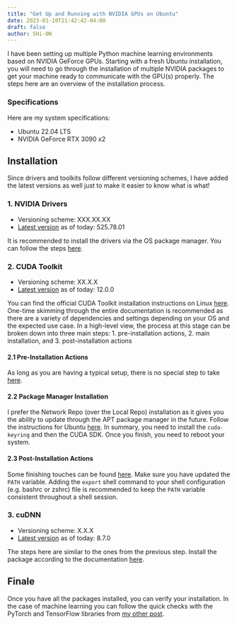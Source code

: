 ```yaml
---
title: "Get Up and Running with NVIDIA GPUs on Ubuntu"
date: 2023-01-10T21:42:42-04:00
draft: false
author: SHi-ON
---
```


I have been setting up multiple Python machine learning environments based on NVIDIA GeForce GPUs. Starting with a fresh Ubuntu installation, you will need to go through the installation of multiple NVIDIA packages to get your machine ready to communicate with the GPU(s) properly. The steps here are an overview of the installation process.

### Specifications
Here are my system specifications:
 - Ubuntu 22.04 LTS 
 - NVIDIA GeForce RTX 3090 x2


## Installation
Since drivers and toolkits follow different versioning schemes, I have added the latest versions as well just to make it easier to know what is what!

### 1. NVIDIA Drivers

 - Versioning scheme: XXX.XX.XX
 - [Latest version](https://www.nvidia.com/en-us/drivers/unix/) as of today: 525.78.01

It is recommended to install the drivers via the OS package manager. You can follow the steps [here](https://docs.nvidia.com/datacenter/tesla/tesla-installation-notes/index.html#ubuntu-lts).


### 2. CUDA Toolkit

 - Versioning scheme: XX.X.X
 - [Latest version](https://developer.nvidia.com/cuda-toolkit-archive) as of today: 12.0.0

You can find the official CUDA Toolkit installation instructions on Linux [here](https://docs.nvidia.com/cuda/cuda-installation-guide-linux/index.html). One-time skimming through the entire documentation is recommended as there are a variety of dependencies and settings depending on your OS and the expected use case. In a high-level view, the process at this stage can be broken down into three main steps: 1. pre-installation actions, 2. main installation, and 3. post-installation actions

#### 2.1 Pre-Installation Actions
As long as you are having a typical setup, there is no special step to take [here](https://docs.nvidia.com/cuda/cuda-installation-guide-linux/index.html#pre-installation-actions).

#### 2.2 Package Manager Installation
I prefer the Network Repo (over the Local Repo) installation as it gives you the ability to update through the APT package manager in the future. Follow the instructions for Ubuntu [here](https://docs.nvidia.com/cuda/cuda-installation-guide-linux/index.html#network-repo-installation-for-ubuntu). In summary, you need to install the `cuda-keyring` and then the CUDA SDK. Once you finish, you need to reboot your system.

#### 2.3 Post-Installation Actions
Some finishing touches can be found [here](https://docs.nvidia.com/cuda/cuda-installation-guide-linux/index.html#post-installation-actions). Make sure you have updated the `PATH` variable. Adding the `export` shell command to your shell configuration (e.g. bashrc or zshrc) file is recommended to keep the `PATH` variable consistent throughout a shell session.


### 3. cuDNN

 - Versioning scheme: X.X.X
 - [Latest version](https://docs.nvidia.com/deeplearning/cudnn/archives/index.html) as of today: 8.7.0

The steps here are similar to the ones from the previous step. Install the package according to the documentation [here](https://docs.nvidia.com/deeplearning/cudnn/install-guide/index.html#install-linux).

## Finale
Once you have all the packages installed, you can verify your installation. In the case of machine learning you can follow the quick checks with the PyTorch and TensorFlow libraries from [my other post](https://shayanamani.com/posts/tensorflow_pytorch_env/#sanity-check).